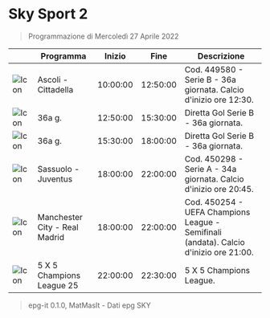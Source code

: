 # Sky Sport 2
> Programmazione di Mercoledì 27 Aprile 2022

||Programma|Inizio|Fine|Descrizione|
|---|---|---|---|---|
|![Icon](https://guidatv.sky.it/uuid/f174aa06-fb37-4ba5-b978-348bd8fd9ab7/cover?md5ChecksumParam=134dad15b64b9cf94da0f9c7d0559c2e)|Ascoli - Cittadella|10:00:00|12:50:00|Cod. 449580 - Serie B - 36a giornata. Calcio d&#039;inizio ore 12:30.
|![Icon](https://guidatv.sky.it/uuid/d94fb53f-e3aa-475b-8bdd-6c20e08ea177/cover?md5ChecksumParam=db45b3768d45fddb30a2fcf105bd727c)|36a g.|12:50:00|15:30:00|Diretta Gol Serie B - 36a giornata.
|![Icon](https://guidatv.sky.it/uuid/d94fb53f-e3aa-475b-8bdd-6c20e08ea177/cover?md5ChecksumParam=db45b3768d45fddb30a2fcf105bd727c)|36a g.|15:30:00|18:00:00|Diretta Gol Serie B - 36a giornata.
|![Icon](https://guidatv.sky.it/uuid/d1ac2a0e-6286-4bdc-8459-07a5ccc0cf05/cover?md5ChecksumParam=071dd4934fd3122a633fde691dd3c678)|Sassuolo - Juventus|18:00:00|22:00:00|Cod. 450298 - Serie A - 34a giornata. Calcio d&#039;inizio ore 20:45.
|![Icon](https://guidatv.sky.it/uuid/364d46fe-12c6-4dd5-afe0-5db3e1c8f92c/cover?md5ChecksumParam=087427c43ad6497bc84cf60644a58e45)|Manchester City - Real Madrid|18:00:00|22:00:00|Cod. 450254 - UEFA Champions League - Semifinali (andata). Calcio d&#039;inizio ore 21:00.
|![Icon](https://guidatv.sky.it/uuid/7c1f9355-4cd8-46ad-bdb8-358837bbebec/cover?md5ChecksumParam=19023b85657217b26cc5fca140322772)|5 X 5 Champions League 25|22:00:00|22:30:00|5 X 5 Champions League.



 > epg-it 0.1.0, MatMasIt - Dati epg SKY